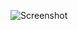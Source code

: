 ![Screenshot](https://raw.githubusercontent.com/Cryakl/Ultimate-RAT-Collection/refs/heads/main/NjRat/njRAT%20v0.3.6/Screenshot.png)

